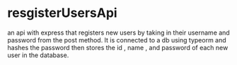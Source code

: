 # resgisterUsersApi
an api with express that registers new users by taking in their username and password from the post method. It is connected to a db using typeorm and hashes the password then stores the id , name , and password of each new user in the database.

